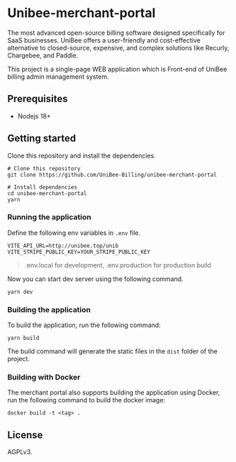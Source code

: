 # Unibee-merchant-portal 
The most advanced open-source billing software designed specifically for SaaS businesses. UniBee offers a user-friendly and cost-effective alternative to closed-source, expensive, and complex solutions like Recurly, Chargebee, and Paddle.

This project is a single-page WEB application which is Front-end of UniBee billing admin management system.

## Prerequisites 
- Nodejs 18+

## Getting started 
Clone this repository and install the dependencies. 

```shell
# Clone this repository
git clone https://github.com/UniBee-Billing/unibee-merchant-portal

# Install dependencies
cd unibee-merchant-portal
yarn
```

### Running the application
Define the following env variables in `.env` file.

```
VITE_API_URL=http://unibee.top/unib
VITE_STRIPE_PUBLIC_KEY=YOUR_STRIPE_PUBLIC_KEY
```

> .env.local for development, .env.production for production build

Now you can start dev server using the following command.

```shell
yarn dev
```

### Building the application
To build the application, run the following command:

```shell
yarn build
```

The build command will generate the static files in the `dist` folder of the project.

### Building with Docker
The merchant portal also supports building the application using Docker, run the following command to build the docker image:

```shell
docker build -t <tag> .
```

## License
AGPLv3.
